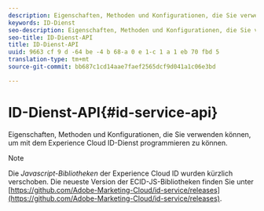 ```yaml
---
description: Eigenschaften, Methoden und Konfigurationen, die Sie verwenden können, um mit dem Experience Cloud ID-Dienst programmieren zu können.
keywords: ID-Dienst
seo-description: Eigenschaften, Methoden und Konfigurationen, die Sie verwenden können, um mit dem Experience Cloud ID-Dienst programmieren zu können.
seo-title: ID-Dienst-API
title: ID-Dienst-API
uuid: 9663 cf 9 d -64 be -4 b 68-a 0 e 1-c 1 a 1 eb 70 fbd 5
translation-type: tm+mt
source-git-commit: bb687c1cd14aae7faef2565dcf9d041a1c06e3bd

---
```



# ID-Dienst-API{#id-service-api}

Eigenschaften, Methoden und Konfigurationen, die Sie verwenden können, um mit dem Experience Cloud ID-Dienst programmieren zu können.

>[!NOTE]
>
>Die *Javascript-Bibliotheken* der Experience Cloud ID wurden kürzlich verschoben. Die neueste Version der ECID-JS-Bibliotheken finden Sie unter [https://github.com/Adobe-Marketing-Cloud/id-service/releases](https://github.com/Adobe-Marketing-Cloud/id-service/releases).

